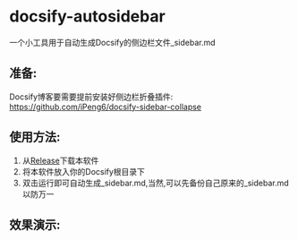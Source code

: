 # docsify-autosidebar
 一个小工具用于自动生成Docsify的侧边栏文件_sidebar.md
 ## 准备:
 Docsify博客要需要提前安装好侧边栏折叠插件: https://github.com/iPeng6/docsify-sidebar-collapse
 
 ## 使用方法:
 1. 从[Release](https://github.com/kn0sky/docsify-autosidebar/releases)下载本软件
 2. 将本软件放入你的Docsify根目录下
 3. 双击运行即可自动生成_sidebar.md,当然,可以先备份自己原来的_sidebar.md以防万一

## 效果演示:
![]()
